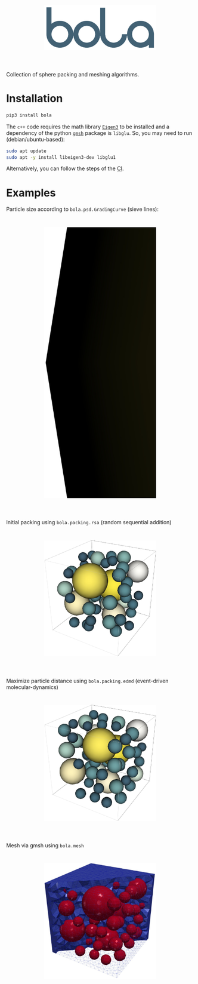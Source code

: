 <h1 align="center">
<img src="https://raw.githubusercontent.com/TTitscher/bola/main/logo/bola.svg" width="300">
</h1><br>

Collection of sphere packing and meshing algorithms.

# Installation

~~~sh
pip3 install bola
~~~

The `c++` code requires the math library [`Eigen3`](https://eigen.tuxfamily.org) to be installed and a dependency of the python [`gmsh`](https://pypi.org/project/gmsh/) package is `libglu`. So, you may need to run (debian/ubuntu-based):

~~~sh
sudo apt update
sudo apt -y install libeigen3-dev libglu1
~~~

Alternatively, you can follow the steps of the [CI](./.github/workflows/ci.yml#L21-L35).

# Examples

Particle size according to `bola.psd.GradingCurve` (sieve lines):
<h1 align="center">
<img src="https://raw.githubusercontent.com/TTitscher/bola/main/examples/gc.jpg" width="300">
</h1><br>

Initial packing using `bola.packing.rsa` (random sequential addition)
<h1 align="center">
<img src="https://raw.githubusercontent.com/TTitscher/bola/main/examples/rsa.jpg" width="300">
</h1><br>

Maximize particle distance using `bola.packing.edmd` (event-driven molecular-dynamics)
<h1 align="center">
<img src="https://raw.githubusercontent.com/TTitscher/bola/main/examples/edmd.jpg" width="300">
</h1><br>

Mesh via gmsh using `bola.mesh`
<h1 align="center">
<img src="https://raw.githubusercontent.com/TTitscher/bola/main/examples/mesh.jpg" width="300">
</h1><br>

